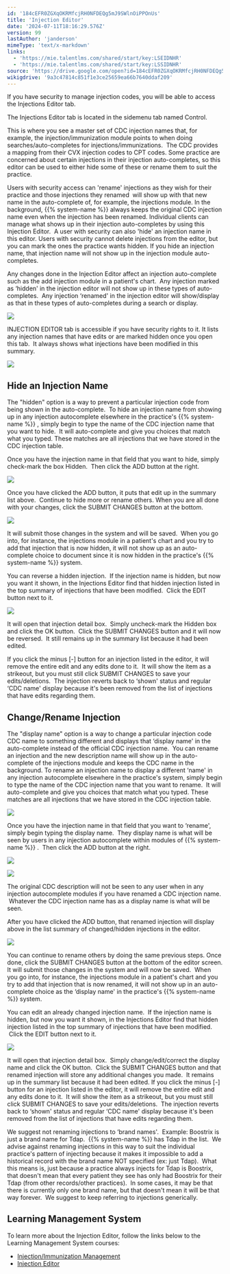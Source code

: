 ```yaml
---
id: '184cEFR0ZGXqOKRMfcjRH0NFDEQg5mJ9SWlnOiPPOnUs'
title: 'Injection Editor'
date: '2024-07-11T18:16:29.576Z'
version: 99
lastAuthor: 'janderson'
mimeType: 'text/x-markdown'
links:
  - 'https://mie.talentlms.com/shared/start/key:LSEIDNHR'
  - 'https://mie.talentlms.com/shared/start/key:LSSIDNHR'
source: 'https://drive.google.com/open?id=184cEFR0ZGXqOKRMfcjRH0NFDEQg5mJ9SWlnOiPPOnUs'
wikigdrive: '9a3c47814c851f1e3ce25659ea66b7640ddaf209'
---
```

If you have security to manage injection codes, you will be able to access the Injections Editor tab.

The Injections Editor tab is located in the sidemenu tab named Control.

This is where you see a master set of CDC injection names that, for example, the injection/immunization module points to when doing searches/auto-completes for injections/immunizations.  The CDC provides a mapping from their CVX injection codes to CPT codes. Some practice are concerned about certain injections in their injection auto-completes, so this editor can be used to either hide some of these or rename them to suit the practice.

Users with security access can 'rename' injections as they wish for their practice and those injections they renamed  will show up with that new name in the auto-complete of, for example, the injections module. In the background, {{% system-name %}} always keeps the original CDC injection name even when the injection has been renamed. Individual clients can manage what shows up in their injection auto-completes by using this Injection Editor.  A user with security can also 'hide' an injection name in this editor. Users with security cannot delete injections from the editor, but you can mark the ones the practice wants hidden. If you hide an injection name, that injection name will not show up in the injection module auto-completes.

Any changes done in the Injection Editor affect an injection auto-complete such as the add injection module in a patient's chart.  Any injection marked as ‘hidden' in the injection editor will not show up in these types of auto-completes.  Any injection ‘renamed' in the injection editor will show/display as that in these types of auto-completes during a search or display.

![](../injection-editor.assets/567383a493643ccf20369454e22bdb40.png)

INJECTION EDITOR tab is accessible if you have security rights to it. It lists any injection names that have edits or are marked hidden once you open this tab.  It always shows what injections have been modified in this summary.

![](../injection-editor.assets/de4cdf01f5376458b164769b119768a6.png)

## Hide an Injection Name

The "hidden" option is a way to prevent a particular injection code from being shown in the auto-complete.  To hide an injection name from showing up in any injection autocomplete elsewhere in the practice's {{% system-name %}} , simply begin to type the name of the CDC injection name that you want to hide.  It will auto-complete and give you choices that match what you typed. These matches are all injections that we have stored in the CDC injection table.

Once you have the injection name in that field that you want to hide, simply check-mark the box Hidden.  Then click the ADD button at the right.

![](../injection-editor.assets/55622555799c01d7c339362f05434d82.png)

Once you have clicked the ADD button, it puts that edit up in the summary list above.  Continue to hide more or rename others. When you are all done with your changes, click the SUBMIT CHANGES button at the bottom.

![](../injection-editor.assets/b451c04986db03ad7524de2447b807f4.png)

It will submit those changes in the system and will be saved.  When you go into, for instance, the injections module in a patient's chart and you try to add that injection that is now hidden, it will not show up as an auto-complete choice to document since it is now hidden in the practice's {{% system-name %}} system.

You can reverse a hidden injection.  If the injection name is hidden, but now you want it shown, in the Injections Editor find that hidden injection listed in the top summary of injections that have been modified.  Click the EDIT button next to it.

![](../injection-editor.assets/9b7fea9e4a6c9d608da907e21925018f.png)

It will open that injection detail box.  Simply uncheck-mark the Hidden box and click the OK button.  Click the SUBMIT CHANGES button and it will now be reversed.  It still remains up in the summary list because it had been edited.

If you click the minus [-] button for an injection listed in the editor, it will remove the entire edit and any edits done to it.  It will show the item as a strikeout, but you must still click SUBMIT CHANGES to save your edits/deletions.  The injection reverts back to ‘shown' status and regular ‘CDC name' display because it's been removed from the list of injections that have edits regarding them.

## Change/Rename Injection

The "display name" option is a way to change a particular injection code CDC name to something different and displays that ‘display name' in the auto-complete instead of the official CDC injection name.  You can rename an injection and the new description name will show up in the auto-complete of the injections module and keeps the CDC name in the background. To rename an injection name to display a different ‘name' in any injection autocomplete elsewhere in the practice's system, simply begin to type the name of the CDC injection name that you want to rename.  It will auto-complete and give you choices that match what you typed. These matches are all injections that we have stored in the CDC injection table.

![](../injection-editor.assets/47a2d53d31c4ed0b947a9351c0bd947d.png)

Once you have the injection name in that field that you want to ‘rename', simply begin typing the display name.  They display name is what will be seen by users in any injection autocomplete within modules of {{% system-name %}} .  Then click the ADD button at the right.

![](../injection-editor.assets/adb0d082a7719786b538e311e5ad81c6.png)

![](../injection-editor.assets/b94606d5b3297b7a10be038a09b0b864.png)

The original CDC description will not be seen to any user when in any injection autocomplete modules if you have renamed a CDC injection name.  Whatever the CDC injection name has as a display name is what will be seen.

After you have clicked the ADD button, that renamed injection will display above in the list summary of changed/hidden injections in the editor.

![](../injection-editor.assets/9608bf1cdaddb1d1983f32a06bdc02e9.png)

You can continue to rename others by doing the same previous steps. Once done, click the SUBMIT CHANGES button at the bottom of the editor screen. It will submit those changes in the system and will now be saved.  When you go into, for instance, the injections module in a patient's chart and you try to add that injection that is now renamed, it will not show up in an auto-complete choice as the ‘display name' in the practice's {{% system-name %}} system.

You can edit an already changed injection name.  If the injection name is hidden, but now you want it shown, in the Injections Editor find that hidden injection listed in the top summary of injections that have been modified.  Click the EDIT button next to it.

![](../injection-editor.assets/17c94477659970432f05589249d9cd3d.png)

It will open that injection detail box.  Simply change/edit/correct the display name and click the OK button.  Click the SUBMIT CHANGES button and that renamed injection will store any additional changes you made.  It remains up in the summary list because it had been edited. If you click the minus [-] button for an injection listed in the editor, it will remove the entire edit and any edits done to it.  It will show the item as a strikeout, but you must still click SUBMIT CHANGES to save your edits/deletions.  The injection reverts back to ‘shown' status and regular ‘CDC name' display because it's been removed from the list of injections that have edits regarding them.

We suggest not renaming injections to ‘brand names'.  Example: Boostrix is just a brand name for Tdap.  {{% system-name %}} has Tdap in the list.  We advise against renaming injections in this way to suit the individual practice's pattern of injecting because it makes it impossible to add a historical record with the brand name NOT specified (ex: just Tdap).  What this means is, just because a practice always injects for Tdap is Boostrix, that doesn't mean that every patient they see has only had Boostrix for their Tdap (from other records/other practices).  In some cases, it may be that there is currently only one brand name, but that doesn't mean it will be that way forever.  We suggest to keep referring to injections generically.

## Learning Management System

To learn more about the Injection Editor, follow the links below to the Learning Management System courses:

* [Injection/Immunization Management](https://mie.talentlms.com/shared/start/key:LSEIDNHR)
* [Injection Editor](https://mie.talentlms.com/shared/start/key:LSSIDNHR)
